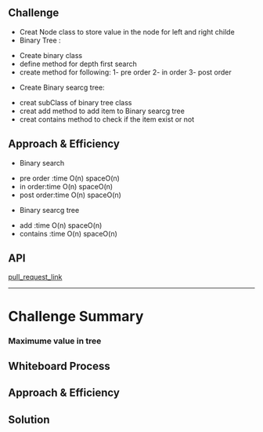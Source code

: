 ## Challenge
* Creat Node class to store value in the node for left and right childe
* Binary Tree :
- Create binary class
- define method for depth first search
- create method for following:
    1- pre order
    2- in order
    3- post order

* Create Binary searcg tree:
- creat subClass of binary tree class
- creat add method to add item to Binary searcg tree
- creat contains method to check if the item exist or not

## Approach & Efficiency
<!-- What approach did you take? Why? What is the Big O space/time for this approach? -->
* Binary search
- pre order :time O(n)  spaceO(n)
- in order:time O(n)  spaceO(n)
- post order:time O(n)  spaceO(n)

* Binary searcg tree
- add :time O(n)  spaceO(n)
- contains :time O(n)  spaceO(n)
## API
<!-- Description of each method publicly available in each of your trees -->
[pull_request_link](https://github.com/monaSalih/data-structures-and-algorithms/pull/30)
_____________________________________________________________

# Challenge Summary
<!-- Description of the challenge -->
### Maximume value in tree


## Whiteboard Process
<!-- Embedded whiteboard image -->

## Approach & Efficiency
<!-- What approach did you take? Why? What is the Big O space/time for this approach? -->

## Solution
<!-- Show how to run your code, and examples of it in action -->
